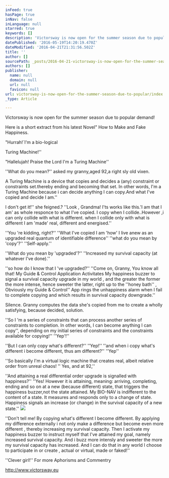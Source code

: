 ```yaml
---
inFeed: true
hasPage: true
inNav: false
inLanguage: null
starred: true
keywords: []
description: 'Victorsway is now open for the summer season due to popular demand!'
datePublished: '2016-05-19T14:20:19.470Z'
dateModified: '2016-04-21T21:31:56.502Z'
title: ''
author: []
sourcePath: _posts/2016-04-21-victorsway-is-now-open-for-the-summer-season-due-to-popular.md
authors: []
publisher:
  name: null
  domain: null
  url: null
  favicon: null
url: victorsway-is-now-open-for-the-summer-season-due-to-popular/index.html
_type: Article

---
```

Victorsway is now open for the summer season due to popular demand!

Here is a short extract from his latest Novel" How to Make and Fake Happiness.

"Hurrah!´I'm a bio-logical 

Turing Machine!''

"Hallelujah! Praise the Lord I'm a Turing Machine''

''What do you mean?'' asked my granny,aged 92,a right sly old vixen.

A Turing Machine is a device that copies and decides a (any) constraint or constraints set.thereby ending and becoming that set. In other words, I'm a Turing Machine because i can decide anything I can copy.And what I've copied and decide I am.''

I don't get it!'' she feigned.? ''Look , Grandma! I'ts works like this.'I am that I am' as whole responce to what I've copied. I copy when I collide..However ,i can only collide with what is different. when I collide only with what is different I am 'made' real, different and energised.''

''You 're kidding, right?'' ''What I've copied I am 'how' I live anew as an upgraded real quantum of identifiable difference'' ''what do you mean by 'copy'?'' ''Self-apply.''

''What do you mean by 'upgraded'?'' ''Increased my survival capacity (at whatever I've done).''

''so how do I know that I 've upgraded?'' ''Come on, Granny, You know all that! My Guide & Control Application Activitates My happiness buzzer to signal a survival capacity upgrade in my world , and the greater the former the more intense, hence sweeter the latter, right up to the ''honey bath'' , Obviously my Guide & Control'' App rings the unhappiness alarm when I fail to complete copying and which results in survival capacity downgrade.''

Silence. Granny computes the data she's copied from me to create a wholly satisfying, because decided, solution.

''So I 'm a series of constraints that can process another series of constraints to completion. In other words, I can become anything I can copy'', depending on my initial series of constraints and the constraints available for copying!'' ''Yep'!''

''But I can only copy what's different?'' ''Yep!'' ''and when i copy what's different i become different, thus am different?'' ''Yep''

''So basically I'm a virtual logic machine that creates real, albeit relative order from unreal chaos! '' Yes, and at 92,''

''And attaining a real differential order upgrade is signalled with happiness?'' ''Yes! However it is attaining, meaning: arriving, completing, ending and so on at a new (because different) state, that triggers the happiness buzzer,not the state attained. My BIO-NAV is indifferent to the content of a state. It measures and responds only to a change of state. Happiness signals an increase (or change) in the survival capacity of a new state.''
![](https://the-grid-user-content.s3-us-west-2.amazonaws.com/e9867c5f-6765-4dd6-b274-2ee318134637.jpg)

''Don't tell me! By copying what's different I become different. By applying my difference externally i not only make a difference but become even more different , thereby increasing my survival capacity. Then I activate my happiness buzzer to instruct myself that I've attained my goal, namely increased survival capacity. And i buzz more intensly and sweeter the more my survival capacity has increased. And I can do that in any world I choose to participate in or create , actual or virtual, made or faked!''

''Clever girl!'' For more Aphorisms and Commentry

http://www.victorsway.eu